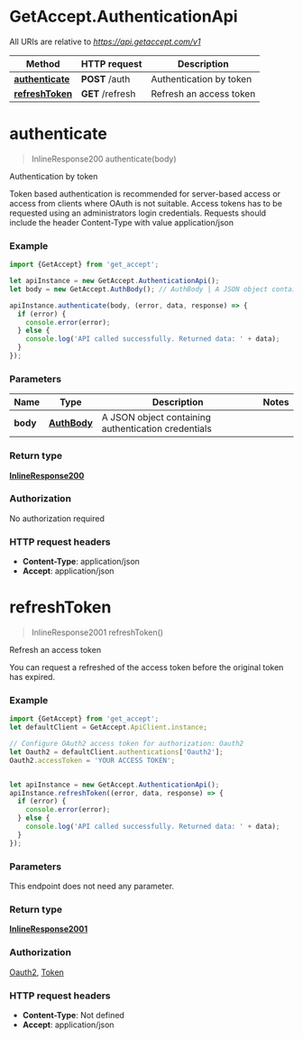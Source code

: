 # GetAccept.AuthenticationApi

All URIs are relative to *https://api.getaccept.com/v1*

Method | HTTP request | Description
------------- | ------------- | -------------
[**authenticate**](AuthenticationApi.md#authenticate) | **POST** /auth | Authentication by token
[**refreshToken**](AuthenticationApi.md#refreshToken) | **GET** /refresh | Refresh an access token

<a name="authenticate"></a>
# **authenticate**
> InlineResponse200 authenticate(body)

Authentication by token

Token based authentication is recommended for server-based access or access from clients where OAuth is not suitable. Access tokens has to be requested using an administrators login credentials. Requests should include the header Content-Type with value application/json

### Example
```javascript
import {GetAccept} from 'get_accept';

let apiInstance = new GetAccept.AuthenticationApi();
let body = new GetAccept.AuthBody(); // AuthBody | A JSON object containing authentication credentials

apiInstance.authenticate(body, (error, data, response) => {
  if (error) {
    console.error(error);
  } else {
    console.log('API called successfully. Returned data: ' + data);
  }
});
```

### Parameters

Name | Type | Description  | Notes
------------- | ------------- | ------------- | -------------
 **body** | [**AuthBody**](AuthBody.md)| A JSON object containing authentication credentials | 

### Return type

[**InlineResponse200**](InlineResponse200.md)

### Authorization

No authorization required

### HTTP request headers

 - **Content-Type**: application/json
 - **Accept**: application/json

<a name="refreshToken"></a>
# **refreshToken**
> InlineResponse2001 refreshToken()

Refresh an access token

You can request a refreshed of the access token before the original token has expired.

### Example
```javascript
import {GetAccept} from 'get_accept';
let defaultClient = GetAccept.ApiClient.instance;

// Configure OAuth2 access token for authorization: Oauth2
let Oauth2 = defaultClient.authentications['Oauth2'];
Oauth2.accessToken = 'YOUR ACCESS TOKEN';


let apiInstance = new GetAccept.AuthenticationApi();
apiInstance.refreshToken((error, data, response) => {
  if (error) {
    console.error(error);
  } else {
    console.log('API called successfully. Returned data: ' + data);
  }
});
```

### Parameters
This endpoint does not need any parameter.

### Return type

[**InlineResponse2001**](InlineResponse2001.md)

### Authorization

[Oauth2](../README.md#Oauth2), [Token](../README.md#Token)

### HTTP request headers

 - **Content-Type**: Not defined
 - **Accept**: application/json


